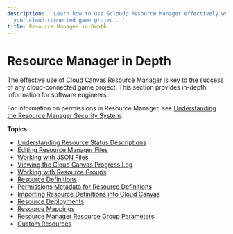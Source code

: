 ```yaml
---
description: ' Learn how to use &cloud; Resource Manager effectively when programming
  your cloud-connected game project. '
title: Resource Manager in Depth
---
```

# Resource Manager in Depth<a name="cloud-canvas-resource-manager-in-depth"></a>

The effective use of Cloud Canvas Resource Manager is key to the success of any cloud\-connected game project\. This section provides in\-depth information for software engineers\.

For information on permissions in Resource Manager, see [Understanding the Resource Manager Security System](/docs/userguide/gems/cloud-canvas/rm-security.md)\.

**Topics**
+ [Understanding Resource Status Descriptions](/docs/userguide/gems/cloud-canvas/ui-rm-resource-status-descriptions.md)
+ [Editing Resource Manager Files](/docs/userguide/gems/cloud-canvas/ui-rm-text-editing.md)
+ [Working with JSON Files](/docs/userguide/gems/cloud-canvas/ui-rm-json-file-nodes.md)
+ [Viewing the Cloud Canvas Progress Log](/docs/userguide/gems/cloud-canvas/ui-rm-progress-log.md)
+ [Working with Resource Groups](/docs/userguide/gems/cloud-canvas/ui-rm-resource-groups.md)
+ [Resource Definitions](/docs/userguide/gems/cloud-canvas/resource-definitions.md)
+ [Permissions Metadata for Resource Definitions](/docs/userguide/permissions-metadata-for-resource-definitions.md)
+ [Importing Resource Definitions into Cloud Canvas](/docs/userguide/gems/cloud-canvas/ui-rm-resource-importer.md)
+ [Resource Deployments](/docs/userguide/gems/cloud-canvas/resource-deployments.md)
+ [Resource Mappings](/docs/userguide/gems/cloud-canvas/resource-mappings.md)
+ [Resource Manager Resource Group Parameters](/docs/userguide/gems/cloud-canvas/resource-group-parameters.md)
+ [Custom Resources](/docs/userguide/gems/cloud-canvas/custom-resources.md)